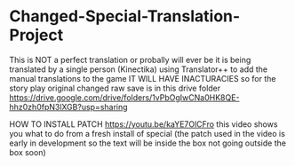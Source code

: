 # Changed-Special-Translation-Project
This is NOT a perfect translation or probally will ever be it is being translated by a single person (Kinectika) using Translator++ to 
add the manual translations to the game IT WILL HAVE INACTURACIES so for the story play original changed
raw save is in this drive folder https://drive.google.com/drive/folders/1vPbOgIwCNa0HK8QE-hhz0zh0fpN3lXGB?usp=sharing

HOW TO INSTALL PATCH
https://youtu.be/kaYE7OlCFro
this video shows you what to do from a fresh install of special (the patch used in the video is early in development so the text will
be inside the box not going outside the box soon)
